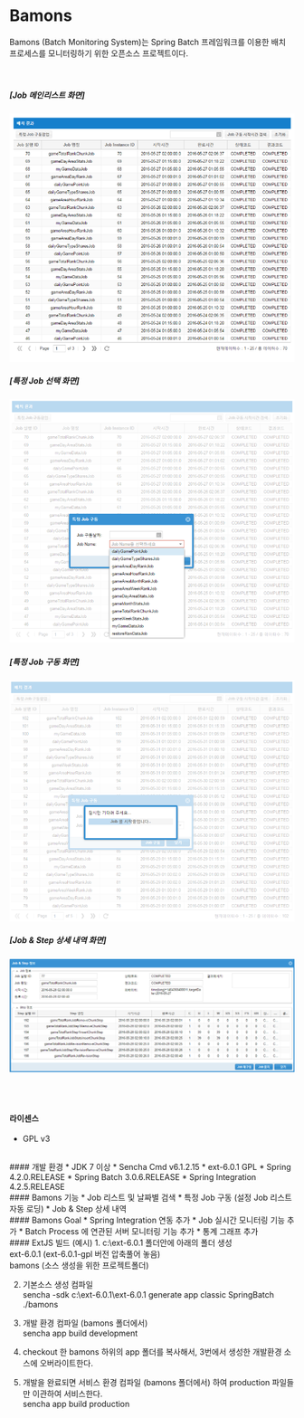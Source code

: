 # Bamons

Bamons (Batch Monitoring System)는 Spring Batch 프레임워크를 이용한 배치 프로세스를 모니터링하기 위한 오픈소스 프로젝트이다.
<br><br><br>

##### [Job 메인리스트 화면]
![Bamons](./document/image/bamons-1.png)
##### [특정 Job 선택 화면]
![Bamons](./document/image/bamons-2.png)
##### [특정 Job 구동 화면]
![Bamons](./document/image/bamons-4.png)
##### [Job & Step 상세 내역 화면]
![Bamons](./document/image/bamons-3.png)

<br><br>
#### 라이센스
* GPL v3

<br>
#### 개발 환경
* JDK 7 이상
* Sencha Cmd v6.1.2.15
* ext-6.0.1 GPL
* Spring 4.2.0.RELEASE
* Spring Batch 3.0.6.RELEASE
* Spring Integration 4.2.5.RELEASE

<br>
#### Bamons 기능
* Job 리스트 및 날짜별 검색
* 특정 Job 구동 (설정 Job 리스트 자동 로딩)
* Job & Step 상세 내역

<br>
#### Bamons Goal
* Spring Integration 연동 추가
* Job 실시간 모니터링 기능 추가
* Batch Process 에 연관된 서버 모니터링 기능 추가
* 통계 그래프 추가

<br>
#### ExtJS 빌드 (예시)
1. c:\ext-6.0.1 폴더안에 아래의 폴더 생성
    <br> ext-6.0.1    (ext-6.0.1-gpl 버전 압축풀어 놓음)
    <br> bamons       (소스 생성을 위한 프로젝트폴더)

2. 기본소스 생성 컴파일<br>
   sencha -sdk c:\ext-6.0.1\ext-6.0.1 generate app classic SpringBatch ./bamons

3. 개발 환경 컴파일 (bamons 폴더에서)<br>
   sencha app build development

4. checkout 한 bamons 하위의 app 폴더를 복사해서, 3번에서 생성한 개발환경 소스에 오버라이트한다.<br>

5. 개발을 완료되면 서비스 환경 컴파일 (bamons 폴더에서) 하여 production 파일들만 이관하여 서비스한다.<br>
   sencha app build production